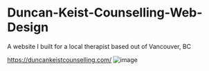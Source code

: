 # Duncan-Keist-Counselling-Web-Design
A website I built for a local therapist based out of Vancouver, BC

https://duncankeistcounselling.com/
![image](https://github.com/user-attachments/assets/f9156885-ec92-4ddb-954d-0d583ad9b957)
